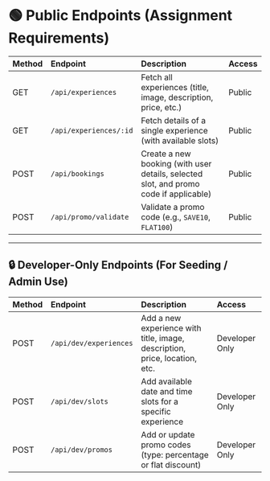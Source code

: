 
# 🟢 Public Endpoints (Assignment Requirements)

| Method | Endpoint              | Description                                                                                  | Access  |
|:-------|:----------------------|:---------------------------------------------------------------------------------------------|:--------|
| GET    | `/api/experiences`    | Fetch all experiences (title, image, description, price, etc.)                               | Public  |
| GET    | `/api/experiences/:id`| Fetch details of a single experience (with available slots)                                  | Public  |
| POST   | `/api/bookings`       | Create a new booking (with user details, selected slot, and promo code if applicable)        | Public  |
| POST   | `/api/promo/validate` | Validate a promo code (e.g., `SAVE10`, `FLAT100`)                                            | Public  |

---

## 🔒 Developer-Only Endpoints (For Seeding / Admin Use)

| Method | Endpoint              | Description                                                                                  | Access          |
|:-------|:----------------------|:---------------------------------------------------------------------------------------------|:----------------|
| POST   | `/api/dev/experiences`| Add a new experience with title, image, description, price, location, etc.                   | Developer Only  |
| POST   | `/api/dev/slots`      | Add available date and time slots for a specific experience                                  | Developer Only  |
| POST   | `/api/dev/promos`     | Add or update promo codes (type: percentage or flat discount)                                | Developer Only  |
